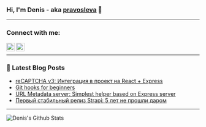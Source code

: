 ### Hi, I'm Denis - aka [pravosleva][website] 👋

---

### Connect with me:

[<img align="left" alt="Pravosleva | Facebook" width="22px" src="https://cdn.jsdelivr.net/npm/simple-icons@v3/icons/facebook.svg" />][facebook]
[<img align="left" alt="Den Pol | LinkedIn" width="22px" src="https://cdn.jsdelivr.net/npm/simple-icons@v3/icons/linkedin.svg" />][linkedin]

<br />

---

### 📕 Latest Blog Posts

<!-- BLOG-POST-LIST:START -->

- [reCAPTCHA v3: Интеграция в проект на React + Express](http://pravosleva.ru/article/recaptcha-v3)
- [Git hooks for beginners](http://pravosleva.ru/article/git-hooks)
- [URL Metadata server: Simplest helper based on Express server](http://pravosleva.ru/article/url-metadata-server)
- [Первый стабильный релиз Strapi: 5 лет не прошли даром](http://pravosleva.ru/article/pervyj-stabilnyj-reliz-strapi)
<!-- BLOG-POST-LIST:END -->

---

<img align="left" alt="Denis's Github Stats" src="https://github-readme-stats.vercel.app/api?username=pravosleva&show_icons=true&hide_border=true&theme=gruvbox" />

[website]: http://pravosleva.ru
[facebook]: https://facebook.com/pravosleva
[linkedin]: https://www.linkedin.com/in/pravosleva/
